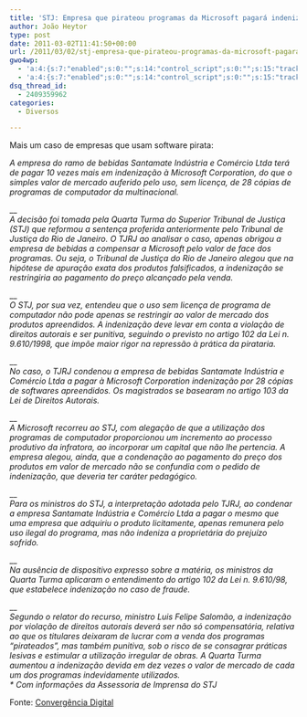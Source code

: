 ```yaml
---
title: 'STJ: Empresa que pirateou programas da Microsoft pagará indenização 10 vezes maior'
author: João Heytor
type: post
date: 2011-03-02T11:41:50+00:00
url: /2011/03/02/stj-empresa-que-pirateou-programas-da-microsoft-pagara-indenizacao-10-vezes-maior/
gwo4wp:
  - 'a:4:{s:7:"enabled";s:0:"";s:14:"control_script";s:0:"";s:15:"tracking_script";s:0:"";s:17:"conversion_script";s:0:"";}'
  - 'a:4:{s:7:"enabled";s:0:"";s:14:"control_script";s:0:"";s:15:"tracking_script";s:0:"";s:17:"conversion_script";s:0:"";}'
dsq_thread_id:
  - 2409359962
categories:
  - Diversos

---
```

Mais um caso de empresas que usam software pirata:

_A empresa do ramo de bebidas Santamate Indústria e Comércio Ltda terá de pagar 10 vezes mais em indenização à Microsoft Corporation, do que o simples valor de mercado auferido pelo uso, sem licença, de 28 cópias de programas de computador da multinacional._

__  
_A decisão foi tomada pela Quarta Turma do Superior Tribunal de Justiça (STJ) que reformou a sentença proferida anteriormente pelo Tribunal de Justiça do Rio de Janeiro. O TJRJ ao analisar o caso, apenas obrigou a empresa de bebidas a compensar a Microsoft pelo valor de face dos programas. Ou seja, o Tribunal de Justiça do Rio de Janeiro alegou que na hipótese de apuração exata dos produtos falsificados, a indenização se restringiria ao pagamento do preço alcançado pela venda._

__  
_O STJ, por sua vez, entendeu que o uso sem licença de programa de computador não pode apenas se restringir ao valor de mercado dos produtos apreendidos. A indenização deve levar em conta a violação de direitos autorais e ser punitiva, seguindo o previsto no artigo 102 da Lei n. 9.610/1998, que impõe maior rigor na repressão à prática da pirataria._

__  
_No caso, o TJRJ condenou a empresa de bebidas Santamate Indústria e Comércio Ltda a pagar à Microsoft Corporation indenização por 28 cópias de softwares apreendidos. Os magistrados se basearam no artigo 103 da Lei de Direitos Autorais._

__  
_A Microsoft recorreu ao STJ, com alegação de que a utilização dos programas de computador proporcionou um incremento ao processo produtivo da infratora, ao incorporar um capital que não lhe pertencia. A empresa alegou, ainda, que a condenação ao pagamento do preço dos produtos em valor de mercado não se confundia com o pedido de indenização, que deveria ter caráter pedagógico._

__  
_Para os ministros do STJ, a interpretação adotada pelo TJRJ, ao condenar a empresa Santamate Indústria e Comércio Ltda a pagar o mesmo que uma empresa que adquiriu o produto licitamente, apenas remunera pelo uso ilegal do programa, mas não indeniza a proprietária do prejuízo sofrido._

__  
_Na ausência de dispositivo expresso sobre a matéria, os ministros da Quarta Turma aplicaram o entendimento do artigo 102 da Lei n. 9.610/98, que estabelece indenização no caso de fraude._

__  
_Segundo o relator do recurso, ministro Luis Felipe Salomão, a indenização por violação de direitos autorais deverá ser não só compensatória, relativa ao que os titulares deixaram de lucrar com a venda dos programas &#8220;pirateados&#8221;, mas também punitiva, sob o risco de se consagrar práticas lesivas e estimular a utilização irregular de obras. A Quarta Turma aumentou a indenização devida em dez vezes o valor de mercado de cada um dos programas indevidamente utilizados._  
_* Com informações da Assessoria de Imprensa do STJ_

Fonte: <a href="http://convergenciadigital.uol.com.br/cgi/cgilua.exe/sys/start.htm?infoid=25375&sid=5" target="_blank" class="broken_link">Convergência Digital</a>